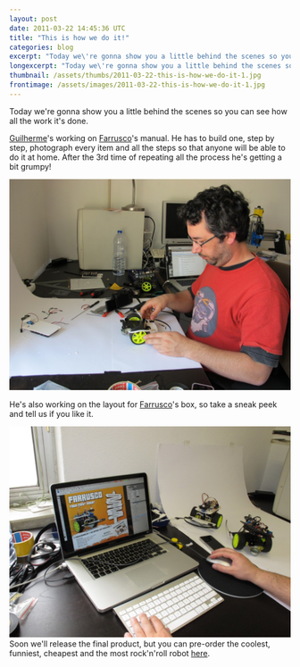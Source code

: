 ```yaml
---
layout: post
date: 2011-03-22 14:45:36 UTC
title: "This is how we do it!"
categories: blog
excerpt: "Today we\'re gonna show you a little behind the scenes so you can see how all the work it\'s done."
longexcerpt: "Today we\'re gonna show you a little behind the scenes so you can see how all the work it\'s done.Guilherme\'s working on Farrusco\'s manual. He has to build one, step by step, photograph every item and all the steps so that anyone will be able to do it at home. After the 3rd time of repeating all the process he\'s getting a bit grumpy!"
thumbnail: /assets/thumbs/2011-03-22-this-is-how-we-do-it-1.jpg
frontimage: /assets/images/2011-03-22-this-is-how-we-do-it-1.jpg
---
```


Today we're gonna show you a little behind the scenes so you can see how all the work it's done.

<a href="http://lab.guilhermemartins.net/">Guilherme</a>'s working on <a href="http://www.guibot.pt/">Farrusco</a>'s manual. He has to build one, step by step, photograph every item and all the steps so that anyone will be able to do it at home. After the 3rd time of repeating all the process he's getting a bit grumpy!

<a href="http://www.artica.cc/blog/wp-content/uploads/2011/03/IMG_0014.jpg"><img class="postimage" src="/assets/images/2011-03-22-this-is-how-we-do-it-1.jpg"/></a>

He's also working on the layout for <a href="http://lab.guilhermemartins.net/2008/08/27/farrusco/">Farrusco</a>'s box, so take a sneak peek and tell us if you like it.

<a href="http://www.artica.cc/blog/wp-content/uploads/2011/03/IMG_0071.jpg"><img class="postimage" src="/assets/images/2011-03-22-this-is-how-we-do-it-2.jpg"/></a>
Soon we'll release the final product, but you can pre-order the coolest, funniest, cheapest and the most rock'n'roll robot <a href="http://www.guibot.pt/farrusco">here</a>.